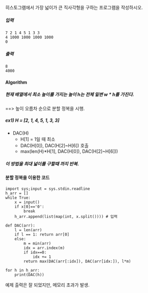 히스토그램에서 가장 넓이가 큰 직사각형을 구하는 프로그램을 작성하시오.

##### 입력
    7 2 1 4 5 1 3 3
    4 1000 1000 1000 1000
    0
##### 출력
    8
    4000

#### Algorithm
##### 현재 배열에서 최소 높이를 가지는 높이 h는 전체 밑변 w * h를 가진다.
==> 높이 오름차 순으로 분할 정복을 시행.
##### ex1) H = [2, 1, 4, 5, 1, 3, 3] 
* DAC(H)
  * H[1] = 1일 때 최소
  * DAC(H[0]), DAC(H[2]~H[6]) 호출
  * max(len(H)*H[1], DAC(H[0]), DAC(H[2]~H[6]))
##### 이 방법을 최대 넓이를 구할때 까지 반복.

#### **분할 정복을 이용한 코드**
    import sys;input = sys.stdin.readline
    h_arr = []
    while True:
        x = input()
        if x[0]=='0':
            break
        h_arr.append(list(map(int, x.split()))) # 입력
    
    def DAC(arr):
        l = len(arr)
        if l == 1: return arr[0]
        else:
            m = min(arr)
            idx = arr.index(m)
            if idx==0:
                idx += 1
            return max(DAC(arr[:idx]), DAC(arr[idx:]), l*m)
    
    for h in h_arr:
        print(DAC(h))
 예제 출력은 잘 되었지만, 메모리 초과가 발생.
